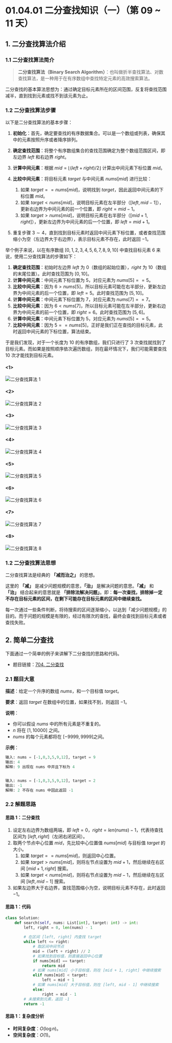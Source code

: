 # 01.04.01 二分查找知识（一）（第 09 ~ 11 天）

## 1. 二分查找算法介绍

### 1.1 二分查找算法简介

> **二分查找算法（Binary Search Algorithm）**：也叫做折半查找算法、对数查找算法，是一种用于在有序数组中查找特定元素的高效搜索算法。

二分查找的基本算法思想为：通过确定目标元素所在的区间范围，反复将查找范围减半，直到找到元素或找不到该元素为止。

### 1.2 二分查找算法步骤

以下是二分查找算法的基本步骤：

1. **初始化**：首先，确定要查找的有序数据集合。可以是一个数组或列表，确保其中的元素按照升序或者降序排列。
2. **确定查找范围**：将整个有序数组集合的查找范围确定为整个数组范围区间，即左边界 $left$ 和右边界 $right$。
3. **计算中间元素**：根据 $mid = \lfloor (left + right) / 2 \rfloor$ 计算出中间元素下标位置 $mid$。
4. **比较中间元素**：将目标元素 $target$ 与中间元素 $nums[mid]$ 进行比较：
   1. 如果 $target == nums[mid]$，说明找到 $target$，因此返回中间元素的下标位置 $mid$。
   2. 如果 $target < nums[mid]$，说明目标元素在左半部分（$[left, mid - 1]$），更新右边界为中间元素的前一个位置，即 $right = mid - 1$。
   3. 如果 $target > nums[mid]$，说明目标元素在右半部分（$[mid + 1, right]$），更新左边界为中间元素的后一个位置，即 $left = mid + 1$。

5. 重复步骤 $3 \sim 4$，直到找到目标元素时返回中间元素下标位置，或者查找范围缩小为空（左边界大于右边界），表示目标元素不存在，此时返回 $-1$。

举个例子来说，以在有序数组 $[0, 1, 2, 3, 4, 5, 6, 7, 8, 9, 10]$ 中查找目标元素 $6$ 来说，使用二分查找算法的步骤如下：

1. **确定查找范围**：初始时左边界 $left$ 为 $0$（数组的起始位置），$right$ 为 $10$（数组的末尾位置）。此时查找范围为 $[0, 10]$。
2. **计算中间元素**：中间元素下标位置为 $5$，对应元素为 $nums[5] == 5$。
3. **比较中间元素**：因为 $6 > nums[5]$，所以目标元素可能在右半部分，更新左边界为中间元素的后一个位置，即 $left = 5$。此时查找范围为 $[5, 10]$。
4. **计算中间元素**：中间元素下标位置为 $7$，对应元素为 $nums[7] == 7$。
5. **比较中间元素**：因为 $6 < nums[7]$，所以目标元素可能在左半部分，更新右边界为中间元素的前一个位置，即 $right = 6$。此时查找范围为 $[5, 6]$。
6. **计算中间元素**：中间元素下标位置为 $5$，对应元素为 $nums[5] == 5$。
7. **比较中间元素**：因为 $5 == nums[5]$，正好是我们正在查找的目标元素，此时返回中间元素的下标位置，算法结束。

于是我们发现，对于一个长度为 $10$ 的有序数组，我们只进行了 $3$ 次查找就找到了目标元素。而如果是按照顺序依次遍历数组，则在最坏情况下，我们可能需要查找 $10$ 次才能找到目标元素。

<!-- tabs:start --> 

#### **<1>**

![二分查找算法 1](../../images/20230906133729.png)

#### **<2>**

![二分查找算法 2](../../images/20230906133742.png)

#### **<3>**

![二分查找算法 3](../../images/20230906133758.png)

#### **<4>**

![二分查找算法 4](../../images/20230906133809.png)

#### **<5>**

![二分查找算法 5](../../images/20230906133820.png)

#### **<6>**

![二分查找算法 6](../../images/20230906133830.png)

#### **<7>**

![二分查找算法 7](../../images/20230906133839.png)

#### **<8>**

![二分查找算法 8](../../images/20230906133848.png)

<!-- tabs:end -->

### 1.2 二分查找算法思想

二分查找算法是经典的 **「减而治之」** 的思想。

这里的 **「减」** 是减少问题规模的意思，**「治」** 是解决问题的意思。**「减」** 和 **「治」** 结合起来的意思就是 **「排除法解决问题」**。即：**每一次查找，排除掉一定不存在目标元素的区间，在剩下可能存在目标元素的区间中继续查找。**

每一次通过一些条件判断，将待搜索的区间逐渐缩小，以达到「减少问题规模」的目的。而于问题的规模是有限的，经过有限次的查找，最终会查找到目标元素或者查找失败。

## 2. 简单二分查找

下面通过一个简单的例子来讲解下二分查找的思路和代码。

- 题目链接：[704. 二分查找](https://leetcode.cn/problems/binary-search/)

### 2.1 题目大意

**描述**：给定一个升序的数组 $nums$，和一个目标值 $target$。

**要求**：返回 $target$ 在数组中的位置，如果找不到，则返回 $-1$。

**说明**：

- 你可以假设 $nums$ 中的所有元素是不重复的。
- $n$ 将在 $[1, 10000]$ 之间。
- $nums$ 的每个元素都将在 $[-9999, 9999]$之间。

**示例**：

```python
输入: nums = [-1,0,3,5,9,12], target = 9
输出: 4
解释: 9 出现在 nums 中并且下标为 4


输入: nums = [-1,0,3,5,9,12], target = 2
输出: -1
解释: 2 不存在 nums 中因此返回 -1
```

### 2.2 解题思路

#### 思路 1：二分查找

1. 设定左右边界为数组两端，即 $left = 0$，$right = len(nums) - 1$，代表待查找区间为 $[left, right]$（左闭右闭区间）。
2. 取两个节点中心位置 $mid$，先比较中心位置值 $nums[mid]$ 与目标值 $target$ 的大小。
   1. 如果 $target == nums[mid]$，则返回中心位置。
   2. 如果 $target > nums[mid]$，则将左节点设置为 $mid + 1$，然后继续在右区间 $[mid + 1, right]$ 搜索。
   3. 如果 $target < nums[mid]$，则将右节点设置为 $mid - 1$，然后继续在左区间 $[left, mid - 1]$ 搜索。
3. 如果左边界大于右边界，查找范围缩小为空，说明目标元素不存在，此时返回 $-1$。

#### 思路 1：代码

```python
class Solution:
    def search(self, nums: List[int], target: int) -> int:
        left, right = 0, len(nums) - 1
        
        # 在区间 [left, right] 内查找 target
        while left <= right:
            # 取区间中间节点
            mid = (left + right) // 2
            # 如果找到目标值，则直接返回中心位置
            if nums[mid] == target:
                return mid
            # 如果 nums[mid] 小于目标值，则在 [mid + 1, right] 中继续搜索
            elif nums[mid] < target:
                left = mid + 1
            # 如果 nums[mid] 大于目标值，则在 [left, mid - 1] 中继续搜索
            else:
                right = mid - 1
        # 未搜索到元素，返回 -1
        return -1
```

#### 思路 1：复杂度分析

- **时间复杂度**：$O(\log n)$。
- **空间复杂度**：$O(1)$。